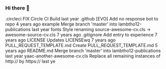 ### Hi there 👋
.circleci
FIX Circle CI Build
last year
.github
[EVO] Add no response bot to repo
4 years ago
example
Merge branch 'master' into lambtho12-publications
last year
fonts
Style renaming source-awesome-cv.cls -> awesome-source-cv.cls
7 years ago
.gitignore
Add entry to experience
7 years ago
LICENSE
Updates LICENSEwq
7 years ago
PULL_REQUEST_TEMPLATE.md
Create PULL_REQUEST_TEMPLATE.md
5 years ago
README.md
Merge branch 'master' into lambtho12-publications
last year
yaac-another-awesome-cv.cls
Replace all remaining instances of http:// by https://
last ye
